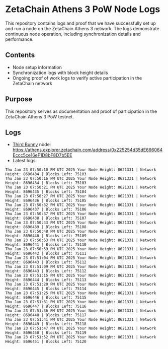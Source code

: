 # ZetaChain Athens 3 PoW Node Logs
This repository contains logs and proof that we have successfully set up and run a node on the ZetaChain Athens 3 network. The logs demonstrate continuous node operation, including synchronization details and performance.

## Contents
- Node setup information
- Synchronization logs with block height details
- Ongoing proof of work logs to verify active participation in the ZetaChain network

## Purpose
This repository serves as documentation and proof of participation in the ZetaChain Athens 3 PoW testnet.

## Logs

- [Third Bunny](https://thirdbunny.xyz/) node: https://athens.explorer.zetachain.com/address/0x225254d35dE666064Eccc5ce16eF1D8bF8D7b5EE
- Latest logs:
```
Thu Jan 23 07:50:10 PM UTC 2025 Your Node Height: 8621331 | Network Height: 8696434 | Blocks Left: 75103
Thu Jan 23 07:50:16 PM UTC 2025 Your Node Height: 8621331 | Network Height: 8696434 | Blocks Left: 75103
Thu Jan 23 07:50:21 PM UTC 2025 Your Node Height: 8621331 | Network Height: 8696435 | Blocks Left: 75104
Thu Jan 23 07:50:27 PM UTC 2025 Your Node Height: 8621331 | Network Height: 8696436 | Blocks Left: 75105
Thu Jan 23 07:50:32 PM UTC 2025 Your Node Height: 8621331 | Network Height: 8696437 | Blocks Left: 75106
Thu Jan 23 07:50:37 PM UTC 2025 Your Node Height: 8621331 | Network Height: 8696438 | Blocks Left: 75107
Thu Jan 23 07:50:43 PM UTC 2025 Your Node Height: 8621331 | Network Height: 8696439 | Blocks Left: 75108
Thu Jan 23 07:50:48 PM UTC 2025 Your Node Height: 8621331 | Network Height: 8696440 | Blocks Left: 75109
Thu Jan 23 07:50:53 PM UTC 2025 Your Node Height: 8621331 | Network Height: 8696441 | Blocks Left: 75110
Thu Jan 23 07:50:59 PM UTC 2025 Your Node Height: 8621331 | Network Height: 8696442 | Blocks Left: 75111
Thu Jan 23 07:51:04 PM UTC 2025 Your Node Height: 8621331 | Network Height: 8696443 | Blocks Left: 75112
Thu Jan 23 07:51:09 PM UTC 2025 Your Node Height: 8621331 | Network Height: 8696443 | Blocks Left: 75112
Thu Jan 23 07:51:15 PM UTC 2025 Your Node Height: 8621331 | Network Height: 8696444 | Blocks Left: 75113
Thu Jan 23 07:51:20 PM UTC 2025 Your Node Height: 8621331 | Network Height: 8696445 | Blocks Left: 75114
Thu Jan 23 07:51:25 PM UTC 2025 Your Node Height: 8621331 | Network Height: 8696446 | Blocks Left: 75115
Thu Jan 23 07:51:31 PM UTC 2025 Your Node Height: 8621331 | Network Height: 8696447 | Blocks Left: 75116
Thu Jan 23 07:51:36 PM UTC 2025 Your Node Height: 8621331 | Network Height: 8696448 | Blocks Left: 75117
Thu Jan 23 07:51:41 PM UTC 2025 Your Node Height: 8621331 | Network Height: 8696449 | Blocks Left: 75118
Thu Jan 23 07:51:47 PM UTC 2025 Your Node Height: 8621331 | Network Height: 8696450 | Blocks Left: 75119
Thu Jan 23 07:51:52 PM UTC 2025 Your Node Height: 8621331 | Network Height: 8696451 | Blocks Left: 75120
```

